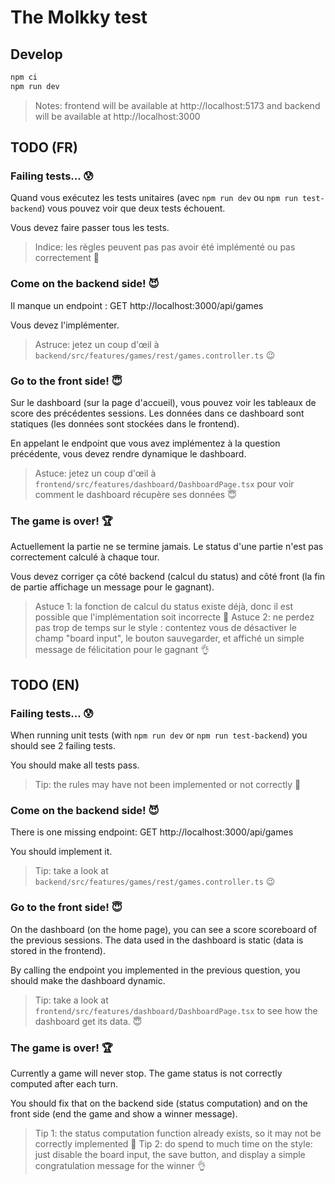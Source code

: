 # The Molkky test

## Develop

```bash
npm ci
npm run dev
```

> Notes: frontend will be available at http://localhost:5173 and backend will be available at http://localhost:3000

## TODO (FR)

### Failing tests... 😰

Quand vous exécutez les tests unitaires (avec `npm run dev` ou `npm run test-backend`) vous pouvez voir que deux tests échouent.

Vous devez faire passer tous les tests.

> Indice: les règles peuvent pas pas avoir été implémenté ou pas correctement 🙈 

### Come on the backend side! 😈

Il manque un endpoint : GET http://localhost:3000/api/games

Vous devez l'implémenter.

> Astruce: jetez un coup d'œil à `backend/src/features/games/rest/games.controller.ts` 😉

### Go to the front side! 😇

Sur le dashboard (sur la page d'accueil), vous pouvez voir les tableaux de score des précédentes sessions. Les données dans ce dashboard sont statiques (les données sont stockées dans le frontend).

En appelant le endpoint que vous avez implémentez à la question précédente, vous devez rendre dynamique le dashboard.

> Astuce: jetez un coup d'œil à `frontend/src/features/dashboard/DashboardPage.tsx` pour  voir comment le dashboard récupère ses données 😇

### The game is over! 🏆

Actuellement la partie ne se termine jamais. Le status d'une partie n'est pas correctement calculé à chaque tour.

Vous devez corriger ça côté backend (calcul du status) and côté front (la fin de partie affichage un message pour le gagnant).

> Astuce 1: la fonction de calcul du status existe déjà, donc il est possible que l'implémentation soit incorrecte 🤔
> Astuce 2: ne perdez pas trop de temps sur le style : contentez vous de désactiver le champ "board input", le bouton sauvegarder, et affiché un simple message de félicitation pour le gagnant 👌



## TODO (EN)

### Failing tests... 😰

When running unit tests (with `npm run dev` or `npm run test-backend`) you should see 2 failing tests.

You should make all tests pass.

> Tip: the rules may have not been implemented or not correctly 🙈 


### Come on the backend side! 😈

There is one missing endpoint: GET http://localhost:3000/api/games

You should implement it.

> Tip: take a look at `backend/src/features/games/rest/games.controller.ts` 😉

### Go to the front side! 😇

On the dashboard (on the home page), you can see a score scoreboard of the previous sessions. The data used in the dashboard is static (data is stored in the frontend).

By calling the endpoint you implemented in the previous question, you should make the dashboard dynamic.

> Tip: take a look at `frontend/src/features/dashboard/DashboardPage.tsx` to see how the dashboard get its data. 😇

### The game is over! 🏆

Currently a game will never stop. The game status is not correctly computed after each turn.

You should fix that on the backend side (status computation) and on the front side (end the game and show a winner message).

> Tip 1: the status computation function already exists, so it may not be correctly implemented 🤔
> Tip 2: do spend to much time on the style: just disable the board input, the save button, and display a simple congratulation message for the winner 👌
